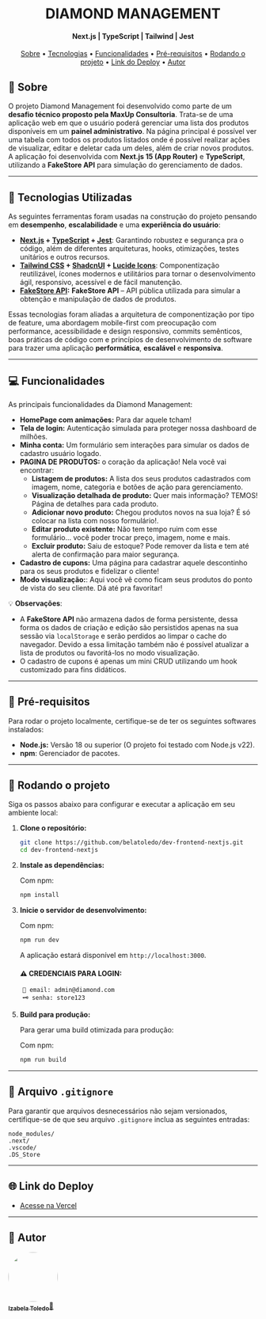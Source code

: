 <h1 align="center"> DIAMOND MANAGEMENT</h1>
<h4 align="center">
  Next.js | TypeScript | Tailwind | Jest</h4>

<p align="center">
  <a href="#-sobre">Sobre</a> •
  <a href="#-tecnologias-utilizadas">Tecnologias</a> • 
  <a href="#-funcionalidades">Funcionalidades</a> •
 <a href="#-pré-requisitos">Pré-requisitos</a> • 
  <a href="#-rodando-o-projeto">Rodando o projeto</a> •
 <a href="#-link-do-deploy">Link do Deploy</a> • 
 <a href="#-autor">Autor</a>
</p>

## 💎 Sobre
O projeto Diamond Management foi desenvolvido como parte de um **desafio técnico proposto pela MaxUp Consultoria**. Trata-se de uma aplicação web em que o usuário poderá gerenciar uma lista dos produtos disponíveis em um **painel administrativo**. Na página principal é possível ver uma tabela com todos os produtos listados onde é possível realizar ações de visualizar, editar e deletar cada um deles, além de criar novos produtos. A aplicação foi desenvolvida com **Next.js 15 (App Router)** e **TypeScript**, utilizando a **FakeStore API** para simulação do gerenciamento de dados.

-----

## 🔧 Tecnologias Utilizadas

As seguintes ferramentas foram usadas na construção do projeto pensando em **desempenho**, **escalabilidade** e uma **experiência do usuário**:

- **[Next.js](https://nextjs.org/) + [TypeScript](https://www.typescriptlang.org/) + [Jest](https://jestjs.io/)**: Garantindo robustez e segurança pra o código, além de diferentes arquiteturas, hooks, otimizações, testes unitários e outros recursos.
- **[Tailwind CSS](https://tailwindcss.com/) + [ShadcnUI](https://ui.shadcn.com/) + [Lucide Icons](https://lucide.dev/icons/)**: Componentização reutilizável, ícones modernos e utilitários para tornar o desenvolvimento ágil, responsivo, acessível e de fácil manutenção.
- **[FakeStore API](https://fakestoreapi.com/):** **FakeStore API** – API pública utilizada para simular a obtenção e manipulação de dados de produtos.

Essas tecnologias foram aliadas a arquitetura de componentização por tipo de feature, uma abordagem mobile-first com preocupação com performance, acessibilidade e design responsivo, commits semênticos, boas práticas de código com e princípios de desenvolvimento de software para trazer uma aplicação **performática**, **escalável** e **responsiva**.

-----

## 💻 Funcionalidades

As principais funcionalidades da Diamond Management:

- **HomePage com animações:** Para dar aquele tcham!
- **Tela de login:** Autenticação simulada para proteger nossa dashboard de milhões.
- **Minha conta:** Um formulário sem interações para simular os dados de cadastro usuário logado.
- **PAGINA DE PRODUTOS:** o coração da aplicação!
  Nela você vai encontrar:
  * **Listagem de produtos:** A lista dos seus produtos cadastrados com imagem, nome, categoria e botões de ação para gerenciamento.
  * **Visualização detalhada de produto:** Quer mais informação? TEMOS! Página de detalhes para cada produto.
  * **Adicionar novo produto:** Chegou produtos novos na sua loja? É só colocar na lista com nosso formulário!.
  * **Editar produto existente:** Não tem tempo ruim com esse formulário... você poder trocar preço, imagem, nome e mais.
  * **Excluir produto:** Saiu de estoque? Pode remover da lista e tem até alerta de confirmação para maior segurança.
- **Cadastro de cupons:** Uma página para cadastrar aquele descontinho para os seus produtos e fidelizar o cliente!
- **Modo visualização:**: Aqui você vê como ficam seus produtos do ponto de vista do seu cliente. Dá até pra favoritar!

💡 **Observações**: 
- A **FakeStore API** não armazena dados de forma persistente, dessa forma os dados de criação e edição são persistidos apenas na sua sessão via `localStorage` e serão perdidos ao limpar o cache do navegador. Devido a essa limitação também não é possível atualizar a lista de produtos ou favoritá-los no modo visualização.
- O cadastro de cupons é apenas um mini CRUD utilizando um hook customizado para fins didáticos.

-----

## 📝 Pré-requisitos

Para rodar o projeto localmente, certifique-se de ter os seguintes softwares instalados:

  * **Node.js:** Versão 18 ou superior (O projeto foi testado com Node.js v22).
  * **npm**: Gerenciador de pacotes.

-----


## 🎲 Rodando o projeto

Siga os passos abaixo para configurar e executar a aplicação em seu ambiente local:

1.  **Clone o repositório:**

    ```bash
    git clone https://github.com/belatoledo/dev-frontend-nextjs.git
    cd dev-frontend-nextjs
    ```

2.  **Instale as dependências:**

    Com npm:

    ```bash
    npm install
    ```

3.  **Inicie o servidor de desenvolvimento:**

    Com npm:

    ```bash
    npm run dev
    ```

    A aplicação estará disponível em `http://localhost:3000`.

    #### ⚠️ CREDENCIAIS PARA LOGIN:
```
    💌 email: admin@diamond.com
    🗝️ senha: store123
  ```

5.  **Build para produção:**

    Para gerar uma build otimizada para produção:

    Com npm:

    ```bash
    npm run build
    ```
-----

## 📄 Arquivo `.gitignore`

Para garantir que arquivos desnecessários não sejam versionados, certifique-se de que seu arquivo `.gitignore` inclua as seguintes entradas:

```
node_modules/
.next/
.vscode/
.DS_Store
```

-----

## 🌐 Link do Deploy

  * [Acesse na Vercel](https://dev-frontend-nextjs-xi.vercel.app/)

-----

## 🎉 Autor

<a href="https://www.linkedin.com/in/izabela-toledo/">
 <img style="border-radius: 50%;" src="https://avatars.githubusercontent.com/u/61567726?v=4" width="100px;" alt=""/>
 <br />
 <sub><b>Izabela Toledo</b></sub><a href="https://github.com/belatoledo">🚀</a>
